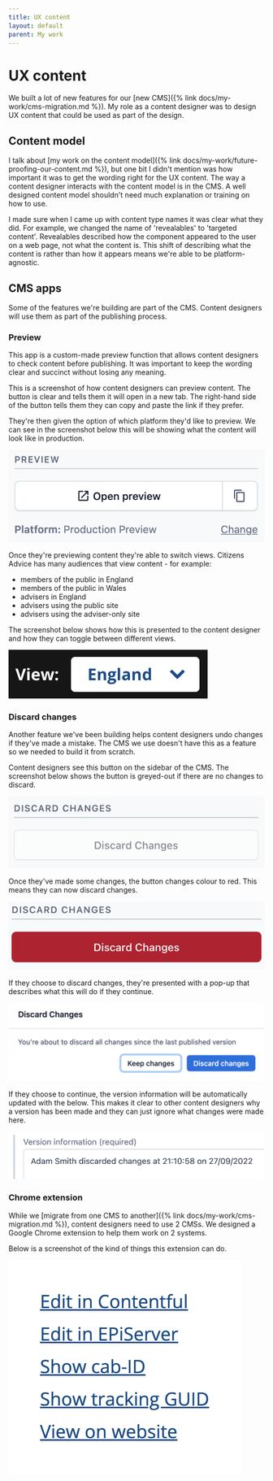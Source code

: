 ```yaml
---
title: UX content
layout: default
parent: My work
---
```

# UX content
We built a lot of new features for our [new CMS]({% link docs/my-work/cms-migration.md %}). My role as a content designer was to design UX content that could be used as part of the design.
## Content model
I talk about [my work on the content model]({% link docs/my-work/future-proofing-our-content.md %}), but one bit I didn't mention was how important it was to get the wording right for the UX content. The way a content designer interacts with the content model is in the CMS. A well designed content model shouldn't need much explanation or training on how to use.

I made sure when I came up with content type names it was clear what they did. For example, we changed the name of 'revealables' to 'targeted content'. Revealables described how the component appeared to the user on a web page, not what the content is. This shift of describing what the content is rather than how it appears means we're able to be platform-agnostic.
## CMS apps
Some of the features we're building are part of the CMS. Content designers will use them as part of the publishing process.
### Preview
This app is a custom-made preview function that allows content designers to check content before publishing. It was important to keep the wording clear and succinct without losing any meaning.

This is a screenshot of how content designers can preview content. The button is clear and tells them it will open in a new tab. The right-hand side of the button tells them they can copy and paste the link if they prefer.

They're then given the option of which platform they'd like to preview. We can see in the screenshot below this will be showing what the content will look like in production.

![Screenshot of a button displaying the words 'Open preview'](/assets/img/preview-button.png)

Once they're previewing content they're able to switch views. Citizens Advice has many audiences that view content - for example:
- members of the public in England
- members of the public in Wales
- advisers in England
- advisers using the public site
- advisers using the adviser-only site

The screenshot below shows how this is presented to the content designer and how they can toggle between different views.

![Screenshot of a dropdown menu displaying the words 'View: England'](/assets/img/preview-view.png)

### Discard changes
Another feature we've been building helps content designers undo changes if they've made a mistake. The CMS we use doesn't have this as a feature so we needed to build it from scratch.

Content designers see this button on the sidebar of the CMS. The screenshot below shows the button is greyed-out if there are no changes to discard.

![Screenshot of a greyed-out button displaying the words 'Discard changes'](/assets/img/discard-changes.png)

Once they've made some changes, the button changes colour to red. This means they can now discard changes.

![Screenshot of a red button displaying the words 'Discard changes'](/assets/img/discard-changes-red.png)

If they choose to discard changes, they're presented with a pop-up that describes what this will do if they continue.

![A screenshot of a pop-up informing the user they're about discard changes. It gives the user the option to keep the changes or discard changes](/assets/img/discard-changes-modal.png)

If they choose to continue, the version information will be automatically updated with the below. This makes it clear to other content designers why a version has been made and they can just ignore what changes were made here.

![Screenshot of version information displaying information about who discarded changes and when](/assets/img/discard-changes-version-information.png)

### Chrome extension
While we [migrate from one CMS to another]({% link docs/my-work/cms-migration.md %}), content designers need to use 2 CMSs. We designed a Google Chrome extension to help them work on 2 systems. 

Below is a screenshot of the kind of things this extension can do.

![Screenshot of a Chrome extension displaying different options to a user](/assets/img/chrome-extension.png)

